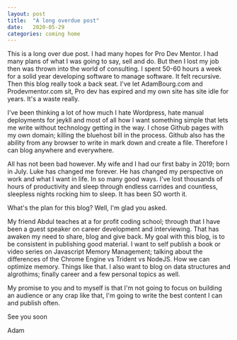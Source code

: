 ```yaml
---
layout: post
title:  "A long overdue post"
date:   2020-05-29
categories: coming home
---
```


This is a long over due post. I had many hopes for Pro Dev Mentor. I had many plans of what I was going to say, sell and do. But then I lost my job then was thrown into the world of consulting. I spent 50-60 hours a week for a solid year developing software to manage software. It felt recursive. Then this blog really took a back seat. I've let AdamBourg.com and Prodevmentor.com sit, Pro dev has expired and my own site has site idle for years. It's a waste really. 

I've been thinking a lot of how much I hate Wordpress, hate manual deployments for jeykll and most of all how I want something simple that lets me write without technology getting in the way. I chose Github pages with my own domain; killing the bluehost bill in the process. Github also has the ability from any browser to write in mark down and create a file. Therefore I can blog anywhere and everywhere. 

All has not been bad however. My wife and I had our first baby in 2019; born in July. Luke has changed me forever. He has changed my perspective on work and what I want in life. In so many good ways. I've lost thousands of hours of productivity and sleep through endless carrides and countless, sleepless nights rocking him to sleep. It has been SO worth it. 

What's the plan for this blog? Well, I'm glad you asked.

My friend Abdul teaches at a for profit coding school; through that I have been a guest speaker on career development and interviewing. That has awaken my need to share, blog and give back. My goal with this blog, is to be consistent in publishing good material. I want to self publish a book or video series on Javascript Memory Management; talking about the differences of the Chrome Engine vs Trident vs NodeJS. How we can optimize memory. Things like that. I also want to blog on data structures and algrothims; finally career and a few personal topics as well. 

My promise to you and to myself is that I'm not going to focus on building an audience or any crap like that, I'm going to write the best content I can and publish often. 

See you soon 


Adam 
